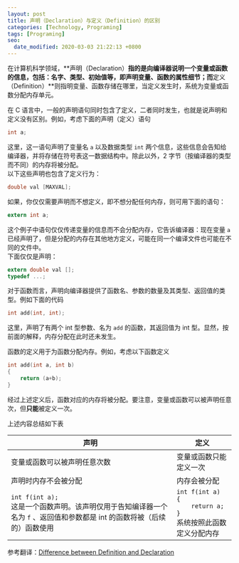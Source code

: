 ```yaml
---
layout: post
title: 声明（Declaration）与定义（Definition）的区别
categories: [Technology, Programing]
tags: [Programing]
seo:
  date_modified: 2020-03-03 21:22:13 +0800
---
```


在计算机科学领域，**声明（Declaration）**指的是向编译器说明一个变量或函数的信息，包括：名字、类型、初始值等，即声明变量、函数的属性细节；而**定义（Definition）**则指明变量、函数存储在哪里，当定义发生时，系统为变量或函数分配内存单元。

在 C 语言中，一般的声明语句同时包含了定义，二者同时发生，也就是说声明和定义没有区别。例如，考虑下面的声明（定义）语句

```c
int a;
```

这里，这一语句声明了变量名 `a` 以及数据类型 `int` 两个信息，这些信息会告知给编译器，并将存储在符号表这一数据结构中。除此以外，2 字节（按编译器的类型而不同）的内存将被分配。  
以下这些声明也包含了定义行为：

```c
double val [MAXVAL];
```

如果，你仅仅需要声明而不想定义，即不想分配任何内存，则可用下面的语句：

```c
extern int a;
```

这个例子中语句仅仅传递变量的信息而不会分配内存，它告诉编译器：现在变量 `a` 已经声明了，但是分配的内存在其他地方定义，可能在同一个编译文件也可能在不同的文件中。  
下面仅仅是声明：

```c
extern double val [];
typedef ...;
```

对于函数而言，声明向编译器提供了函数名、参数的数量及其类型、返回值的类型。例如下面的代码

```c
int add(int, int);
```

这里，声明了有两个 int 型参数、名为 `add` 的函数，其返回值为 int 型。显然，按前面的解释，内存分配在此时还未发生。

函数的定义用于为函数分配内存。例如，考虑以下函数定义

```c
int add(int a, int b)
{
    return (a+b);
}
```

经过上述定义后，函数对应的内存将被分配。要注意，变量或函数可以被声明任意次，但**只能**被定义一次。

上述内容总结如下表

|声明|定义|
|----|----|
|变量或函数可以被声明任意次数|变量或函数只能定义一次|
|声明时内存不会被分配|内存会被分配|
|`int f(int a);`<br>这是一个函数声明。该声明仅用于告知编译器一个名为 `f` 、返回值和参数都是 int 的函数将被（后续的）函数使用|`int f(int a)`<br>`{`<br>`    return a;`<br>`}`<br>系统按照此函数定义分配内存|

参考翻译：[Difference between Definition and Declaration](https://www.geeksforgeeks.org/difference-between-definition-and-declaration/)
